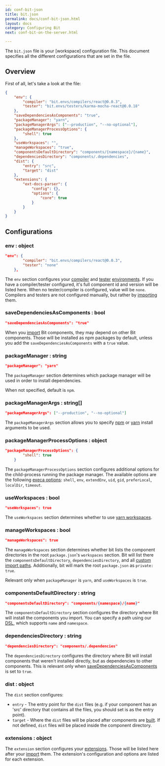 ```yaml
---
id: conf-bit-json
title: bit.json
permalink: docs/conf-bit-json.html
layout: docs
category: Configuring Bit
next: conf-bit-on-the-server.html

---
```


The `bit.json` file is your [workspace] configuration file. This document specifies all the different configurations that are set in the file.

## Overview

First of all, let's take a look at the file:

```json
{
    "env": {
        "compiler": "bit.envs/compilers/react@0.0.3",
        "tester": "bit.envs/testers/karma-mocha-react@0.0.18"
    },
    "saveDependenciesAsComponents": "true",
    "packageManager": "yarn",
    "packageManagerArgs": ["--production", "--no-optional"],
    "packageManagerProcessOptions": {
        "shell": true
    },
    "useWorkspaces": "",
    "manageWorkspaces": "true",
    "componentsDefaultDirectory": "components/{namespace}/{name}",
    "dependenciesDirectory": "components/.dependencies",
    "dist": {
        "entry": "src",
        "target": "dist"
    },
    "extensions": {
        "ext-docs-parser": {
            "config": {},
            "options": {
                "core": true
            }
        }
    }
}
```

## Configurations

### env : object

```json
"env": {
        "compiler": "bit.envs/compilers/react@0.0.3",
        "tester": "none"
    },
```

The `env` section configures your [compiler](/docs/ext-compiling.html) and [tester](/docs/ext-testing.html) [environments](/docs/ext-concepts.html#extensions-vs-environments). If you have a compiler/tester configured, it's full component id and version will be listed here. When no tester/compiler is configured, value will be `none`.
Compilers and testers are not configured manually, but rather by [importing](/docs/cli-import.html#import-a-new-environment) them.

### saveDependenciesAsComponents : bool

```json
"saveDependenciesAsComponents": "true"
```

When you [import](/docs/importing-components.html) Bit components, they may depend on other Bit components. 
Those will be installed as npm packages by default, unless you add the `saveDependenciesAsComponents` with a `true` value.

### packageManager : string

```json
"packageManager": "yarn"
```

The `packageManager` section determines which package manager will be used in order to install dependencies.

When not specified, default is `npm`.

### packageManagerArgs : string[]

```json
"packageManagerArgs": ["--production", "--no-optional"]
```

The `packageManagerArgs` section allows you to specify [npm](https://docs.npmjs.com/cli/install) or [yarn](https://yarnpkg.com/en/docs/cli/install) install arguments to be used.

### packageManagerProcessOptions : object

```json
"packageManagerProcessOptions": {
        "shell": true
    }
```

The `packageManagerProcessOptions` section configures additional options for the child-process running the package manager. The available options are the following [execa options](https://www.npmjs.com/package/execa#options): `shell`, `env`, `extendEnv`, `uid`, `gid`, `preferLocal`, `localDir`, `timeout`.

### useWorkspaces : bool

```json
"useWorkspaces": true
```

The `useWorkspaces` section determines whether to use [yarn workspaces](https://yarnpkg.com/blog/2017/08/02/introducing-workspaces/).

### manageWorkspaces : bool

```json
"manageWorkspaces": true
```

The `manageWorkspaces` section determines whether bit lists the component directories in the root `package.json`'s `workspaces` section.
Bit will list there the `componentsDefaultDirectory`, `dependenciesDirectory`, and all [custom import paths](/docs/cli-import.html#import-a-single-component-from-a-remote-scope).
Additionally, bit will mark the root `package.json` as `private: true`.

Relevant only when `packageManager` is `yarn`, and `useWorkspaces` is `true`.

### componentsDefaultDirectory : string

```json
"componentsDefaultDirectory": "components/{namespace}/{name}"
```

The `componentsDefaultDirectory` section configures the directory where Bit will install the components you import.
You can specify a path using our [DSL](), which supports `name` and `namespace`.

### dependenciesDirectory : string

```json
"dependenciesDirectory": "components/.dependencies"
```

The `dependenciesDirectory` configures the directory where Bit will install components that weren't installed directly, but as dependencies to other components.
This is relevant only when [saveDependenciesAsComponents](#savedependenciesascomponents--bool) is set to `true`.

### dist : object

The `dist` section configures:

* `entry` - The entry point for the `dist` files (e.g. if your component has an 'src' directory that contains all the files, you should set is as the entry point).
* `target` - Where the `dist` files will be placed after components are [built](/docs/building-components.html). If not defined, `dist` files will be placed inside the component directory.

### extensions : object

The `extension` section configures your [extensions](/docs/ext-concepts.html). Those will be listed here after your [import](/docs/cli-import.html#import-an-extension) them.
The extension's configuration and options are listed for each extension. 